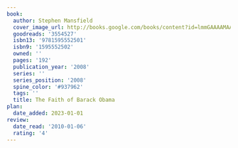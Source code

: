 ```yaml
---
book:
  author: Stephen Mansfield
  cover_image_url: http://books.google.com/books/content?id=lmmGAAAAMAAJ&printsec=frontcover&img=1&zoom=1&source=gbs_api
  goodreads: '3554527'
  isbn13: '9781595552501'
  isbn9: '1595552502'
  owned: ''
  pages: '192'
  publication_year: '2008'
  series: ''
  series_position: '2008'
  spine_color: '#937962'
  tags: ''
  title: The Faith of Barack Obama
plan:
  date_added: 2023-01-01
review:
  date_read: '2010-01-06'
  rating: '4'
---
```

